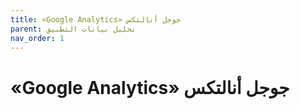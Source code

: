 ```yaml
---
title: «Google Analytics» جوجل أنالتكس
parent: تحليل بيانات التطبيق
nav_order: 1
---
```


# «Google Analytics» جوجل أنالتكس
